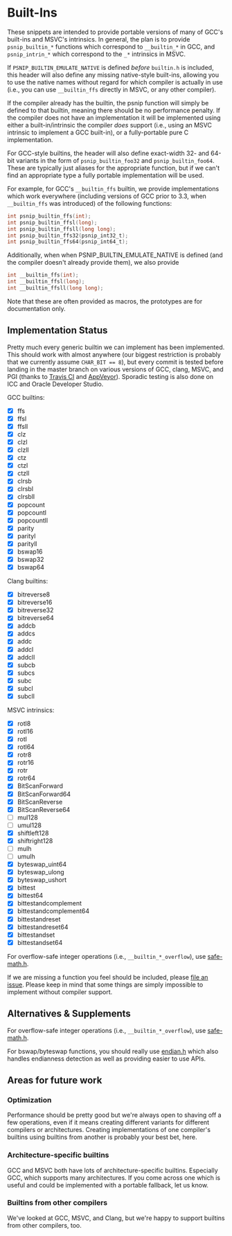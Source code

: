 # Built-Ins

These snippets are intended to provide portable versions of many of
GCC's built-ins and MSVC's intrinsics.  In general, the plan is to
provide `psnip_builtin_*` functions which correspond to `__builtin_*`
in GCC, and `psnip_intrin_*` which correspond to the `_*` intrinsics
in MSVC.

If `PSNIP_BUILTIN_EMULATE_NATIVE` is defined *before* `builtin.h` is
included, this header will also define any missing native-style
built-ins, allowing you to use the native names without regard for
which compiler is actually in use (i.e., you can use `__builtin_ffs`
directly in MSVC, or any other compiler).

If the compiler already has the builtin, the psnip function will
simply be defined to that builtin, meaning there should be no
performance penalty.  If the compiler does not have an implementation
it will be implemented using either a built-in/intrinsic the compiler
*does* support (i.e., using an MSVC intrinsic to implement a GCC
built-in), or a fully-portable pure C implementation.

For GCC-style builtins, the header will also define exact-width 32-
and 64-bit variants in the form of `psnip_builtin_foo32` and
`psnip_builtin_foo64`.  These are typically just aliases for the
appropriate function, but if we can't find an appropriate type a fully
portable implementation will be used.

For example, for GCC's `__builtin_ffs` builtin, we provide
implementations which work everywhere (including versions of GCC prior
to 3.3, when `__builtin_ffs` was introduced) of the following
functions:

```c
int psnip_builtin_ffs(int);
int psnip_builtin_ffsl(long);
int psnip_builtin_ffsll(long long);
int psnip_builtin_ffs32(psnip_int32_t);
int psnip_builtin_ffs64(psnip_int64_t);
```

Additionally, when when PSNIP_BUILTIN_EMULATE_NATIVE is defined (and
the compiler doesn't already provide them), we also provide

```c
int __builtin_ffs(int);
int __builtin_ffsl(long);
int __builtin_ffsll(long long);
```

Note that these are often provided as macros, the prototypes are for
documentation only.

## Implementation Status

Pretty much every generic builtin we can implement has been
implemented.  This should work with almost anywhere (our biggest
restriction is probably that we currently assume `CHAR_BIT == 8`), but
every commit is tested before landing in the master branch on various
versions of GCC, clang, MSVC, and PGI (thanks to [Travis
CI](https://travis-ci.org/nemequ/portable-snippets) and
[AppVeyor](https://ci.appveyor.com/project/quixdb/portable-snippets)).
Sporadic testing is also done on ICC and Oracle Developer Studio.

GCC builtins:

 - [x] ffs
 - [x] ffsl
 - [x] ffsll
 - [x] clz
 - [x] clzl
 - [x] clzll
 - [x] ctz
 - [x] ctzl
 - [x] ctzll
 - [x] clrsb
 - [x] clrsbl
 - [x] clrsbll
 - [x] popcount
 - [x] popcountl
 - [x] popcountll
 - [x] parity
 - [x] parityl
 - [x] parityll
 - [x] bswap16
 - [x] bswap32
 - [x] bswap64

Clang builtins:

 - [x] bitreverse8
 - [x] bitreverse16
 - [x] bitreverse32
 - [x] bitreverse64
 - [x] addcb
 - [x] addcs
 - [x] addc
 - [x] addcl
 - [x] addcll
 - [x] subcb
 - [x] subcs
 - [x] subc
 - [x] subcl
 - [x] subcll

MSVC intrinsics:

 - [x] rotl8
 - [x] rotl16
 - [x] rotl
 - [x] rotl64
 - [x] rotr8
 - [x] rotr16
 - [x] rotr
 - [x] rotr64
 - [x] BitScanForward
 - [x] BitScanForward64
 - [x] BitScanReverse
 - [x] BitScanReverse64
 - [ ] mul128
 - [ ] umul128
 - [x] shiftleft128
 - [x] shiftright128
 - [ ] mulh
 - [ ] umulh
 - [x] byteswap_uint64
 - [x] byteswap_ulong
 - [x] byteswap_ushort
 - [x] bittest
 - [x] bittest64
 - [x] bittestandcomplement
 - [x] bittestandcomplement64
 - [x] bittestandreset
 - [x] bittestandreset64
 - [x] bittestandset
 - [x] bittestandset64

For overflow-safe integer operations (i.e., `__builtin_*_overflow`),
use [safe-math.h](../safe-math).

If we are missing a function you feel should be included, please [file
an issue](https://github.com/nemequ/portable-snippets/issues).  Please
keep in mind that some things are simply impossible to implement
without compiler support.

## Alternatives & Supplements

For overflow-safe integer operations (i.e., `__builtin_*_overflow`),
use [safe-math.h](../safe-math).

For bswap/byteswap functions, you should really use
[endian.h](../endian) which also handles endianness detection as well
as providing easier to use APIs.

## Areas for future work

### Optimization

Performance should be pretty good but we're always open to shaving off
a few operations, even if it means creating different variants for
different compilers or architectures.  Creating implementations of one
compiler's builtins using builtins from another is probably your best
bet, here.

### Architecture-specific builtins

GCC and MSVC both have lots of architecture-specific builtins.
Especially GCC, which supports many architectures.  If you come across
one which is useful and could be implemented with a portable fallback,
let us know.

### Builtins from other compilers

We've looked at GCC, MSVC, and Clang, but we're happy to support
builtins from other compilers, too.
